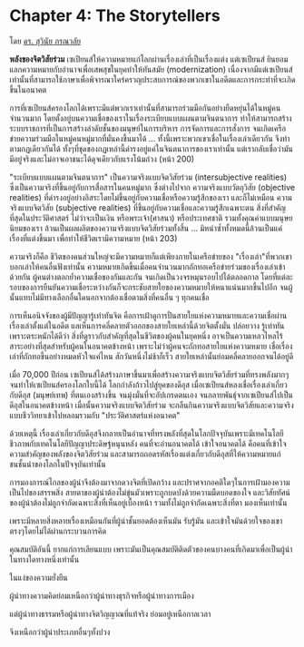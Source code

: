 Chapter 4:  The Storytellers
===
โดย [ดร. สุวินัย ภรณวลัย](https://www.facebook.com/suvinaip/posts/2403766552993805?hc_location=ufi)

**พลังของจิตวิสัยร่วม** เซเปียนส์ให้ความหมายแก่โลกผ่านเรื่องเล่าที่เป็นเรื่องแต่ง แต่เซเปียนส์ ยินยอมแลกความหมายกับอำนาจเพื่อเสพสุขในยุคทำให้ทันสมัย (modernization) เนื่องจากมีแต่เซเปียนส์เท่านั้นที่สามารถใช้ภาษาเพื่อพิจารณาใคร่ครวญประสบการณ์ของพวกเขาในอดีตและการกระทำที่จะเกิดขึ้นในอนาคต

การที่เซเปียนส์ครองโลกได้เพราะมีแต่พวกเราเท่านั้นที่สามารถร่วมมือกันอย่างยืดหยุ่นได้ในหมู่คนจำนวนมาก โดยตั้งอยู่บนความเชื่อของเราในเรื่องระเบียบแบบแผนตามจินตนาการ ทำให้สามารถสร้างระบบราชการที่เป็นการสร้างลำดับชั้นของมนุษย์ในการบริหาร การจัดการและการสั่งการ จนเกิดเครือข่ายความร่วมมือในหมู่คนหมู่มากที่มั่นคงขึ้นมาได้ ... ทั้งนี้เพราะพวกเขาเชื่อในเรื่องเล่าเดียวกัน จึงทำตามกฏเดียวกันได้ ทั้งๆที่ชุดของกฏเหล่านี้ดำรงอยู่แค่ในจินตนาการของเราเท่านั้น แต่เรากลับเชื่อว่ามันมีอยู่จริงและไม่อาจเอาชนะได้ดุจเดียวกับแรงโน้มถ่วง (หน้า 200)

"ระเบียบแบบแผนตามจินตนาการ" เป็นความจริงแบบจิตวิสัยร่วม (intersubjective realities) ซึ่งเป็นความจริงที่ขึ้นอยู่กับการสื่อสารในคนหมู่มาก ซึ่งต่างไปจาก ความจริงแบบวัตถุวิสัย (objective realities) ที่ดำรงอยู่อย่างอิสระโดยไม่ขึ้นอยู่กับความเชื่อหรือความรู้สึกของเรา และก็ไม่เหมือน ความจริงแบบจิตวิสัย (subjective realities) ที่ขึ้นอยู่กับความเชื่อและความรู้สึกเฉพาะตน สิ่งที่สำคัญที่สุดในประวัติศาสตร์ ไม่ว่าจะเป็นเงิน หรือพระเจ้า(ศาสนา) หรือประเทศชาติ รวมทั้งคุณค่าแบบมนุษยนิยมของเรา ล้วนเป็นผลผลิตของความจริงแบบจิตวิสัยร่วมทั้งสิ้น ... มิหนำซ้ำทั้งหมดนี้ล้วนเป็นแค่เรื่องที่แต่งขึ้นมา เพื่อทำให้ชีวิตเรามีความหมาย (หน้า 203)

ความจริงก็คือ ชีวิตของคนส่วนใหญ่จะมีความหมายก็แต่เพียงภายในเครือข่ายของ "เรื่องเล่า"ที่พวกเขาบอกเล่าให้คนอื่นฟังเท่านั้น ความหมายเกิดขึ้นเมื่อคนจำนวนมากถักทอเครือข่ายร่วมของเรื่องเล่าเข้าด้วยกัน ผู้คนต่างตอกย้ำความเชื่อของกันและกัน จนเกิดเป็นวงจรหมุนรอบไปได้ตลอดกาล โดยที่แต่ละรอบของการยืนยันความเชื่อระหว่างกันก็จะกระชับสายใยของความหมายให้หนาแน่นมากขึ้นไปอีก จนผู้นั้นแทบไม่มีทางเลือกอื่นใดนอกจากต้องเชื่อตามสิ่งที่คนอื่น ๆ ทุกคนเชื่อ

การเห็นอนิจจังของผู้มีปัญญารู้เท่าทันจิต คือการเฝ้าดูการปั่นสายใยแห่งความหมายและความเชื่อผ่านเรื่องเล่าตั้งแต่ในอดีต แลเห็นการคลี่คลายตัวออกของสายใยเหล่านี้ด้วยจิตตั้งมั่น ปล่อยวาง รู้เท่าทัน เพราะตระหนักได้ดีว่า สิ่งที่ดูราวกับสำคัญที่สุดในชีวิตของผู้คนในยุคหนึ่ง อาจเป็นความเหลวไหลไร้สาระอย่างที่สุดสำหรับผู้คนในอนาคตข้างหน้า เพราะไม่ว่าผู้คนจะถักทอสายใยแห่งความหมาย เชื่อเรื่องเล่าที่ถักทอขึ้นอย่างหมดหัวใจแค่ไหน สักวันหนึ่งไม่ช้าก็เร็ว สายใยเหล่านั้นย่อมคลี่คลายออกจนได้อยู่ดี

เมื่อ 70,000 ปีก่อน เซเปียนส์ได้สร้างภาษาขึ้นมาเพื่อสร้างความจริงแบบจิตวิสัยร่วมที่ทรงพลังมากๆ จนทำให้เซเปียนส์ครองโลกใบนี้ได้ โลกกำลังก้าวไปสู่ยุคของดีอุส เมื่อเซเปียนส์หลงเชื่อเรื่องเล่าเกี่ยวกับดีอุส (มนุษย์เทพ) ที่ตนเองสร้างขึ้น จนมุ่งมั่นที่จะอัปเกรดตนเอง จนกลายพันธุ์จากเซเปียนส์ไปเป็นดีอุสในอนาคตข้างหน้า เมื่อนั้นความจริงแบบจิตวิสัยร่วม จะกลืนกินความจริงแบบจิตวิสัยและความจริงแบบชีววิทยาเข้าไปหลอมรวมกับ "ประวัติศาสตร์แห่งอนาคต"

ด้วยเหตุนี้ เรื่องเล่าเกี่ยวกับดีอุสจึงกลายเป็นอำนาจที่ทรงพลังที่สุดในโลกปัจจุบันเพราะมีเทคโนโลยีชีวภาพกับเทคโนโลยีปัญญาประดิษฐ์หนุนหลัง คนที่จะอ่านอนาคตได้ เข้าใจอนาคตได้ คือคนที่เข้าใจความสำคัญของพลังของจิตวิสัยร่วม และสามารถถอดรหัสเรื่องแต่งเกี่ยวกับดีอุสที่ให้ความหมายแก่ชนชั้นนำของโลกในปัจจุบันเท่านั้น

การมองการณ์ไกลของผู้นำจึงต้องมาจากดวงจิตที่เปิดกว้าง และปราศจากอคติใดๆในการเฝ้ามองความเป็นไปของสรรพสิ่ง สายตาของผู้นำต้องไม่ขุ่นมัวเพราะถูกบดบังด้วยความมืดบอดของใจ และวิสัยทัศน์ของผู้นำต้องไม่ถูกจำกัดเฉพาะสิ่งที่เห็นอยู่เบื้องหน้า รวมทั้งไม่ถูกจำกัดเฉพาะสิ่งที่ตา
มองเห็นเท่านั้น

เพราะมีหลายสิ่งหลายเรื่องเหมือนกันที่ผู้นำชั้นยอดต้องเห็นมัน รับรู้มัน และเข้าใจมันด้วยใจของเขาตรงๆโดยไม่ได้ผ่านกระบวนการคิด

คุณสมบัติอันนี้ ยากแก่การเลียนแบบ เพราะมันเป็นคุณสมบัติติดตัวของคนบางคนที่เกิดมาเพื่อเป็นผู้นำในทางใดทางหนึ่งเท่านั้น

ในแง่ของความยั่งยืน

ผู้นำทางความคิดย่อมเหนือกว่าผู้นำทางธุรกิจหรือผู้นำทางการเมือง

แต่ผู้นำทางธรรมหรือผู้นำทางจิตวิญญาณที่แท้จริง
ย่อมอยู่เหนือกาลเวลา

จึงเหนือกว่าผู้นำประเภทอื่นๆทั้งปวง
<!--stackedit_data:
eyJoaXN0b3J5IjpbLTEzNTA3ODc5ODddfQ==
-->